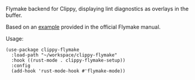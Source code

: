 Flymake backend for Clippy, displaying lint diagnostics as overlays in the buffer.

Based on an [example](https://www.gnu.org/software/emacs/manual/html_mono/flymake.html#An-annotated-example-backend) provided in the official Flymake manual.

Usage:

```elisp
(use-package clippy-flymake
  :load-path "~/workspace/clippy-flymake"
  :hook ((rust-mode . clippy-flymake-setup))
  :config
  (add-hook 'rust-mode-hook #'flymake-mode))
```
